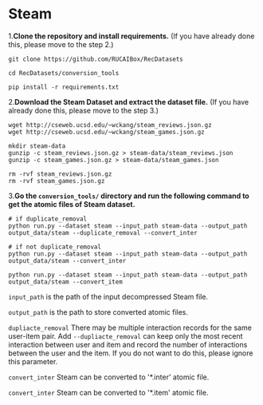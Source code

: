 # Steam

1.**Clone the repository and install requirements.** 
(If you have already done this, please move to the step 2.)

```
git clone https://github.com/RUCAIBox/RecDatasets

cd RecDatasets/conversion_tools

pip install -r requirements.txt
```

2.**Download the Steam Dataset and extract the dataset file.**
(If you have already done this, please move to the step 3.)

```
wget http://cseweb.ucsd.edu/~wckang/steam_reviews.json.gz
wget http://cseweb.ucsd.edu/~wckang/steam_games.json.gz

mkdir steam-data
gunzip -c steam_reviews.json.gz > steam-data/steam_reviews.json
gunzip -c steam_games.json.gz > steam-data/steam_games.json

rm -rvf steam_reviews.json.gz
rm -rvf steam_games.json.gz
```

3.**Go the ``conversion_tools/`` directory 
and run the following command to get the atomic files of Steam dataset.**

```
# if duplicate_removal
python run.py --dataset steam --input_path steam-data --output_path output_data/steam --duplicate_removal --convert_inter

# if not duplicate_removal
python run.py --dataset steam --input_path steam-data --output_path output_data/steam --convert_inter

python run.py --dataset steam --input_path steam-data --output_path output_data/steam --convert_item
```

`input_path` is the path of the input decompressed Steam file.

`output_path` is the path to store converted atomic files.

`dupliacte_removal` There may be multiple interaction records for the same user-item pair. Add `--dupliacte_removal` can 
 keep only the most recent interaction between user and item and 
 record the number of interactions between the user and the item. 
 If you do not want to do this, please ignore this parameter.

`convert_inter` Steam can be converted to '*.inter' atomic file.

`convert_inter` Steam can be converted to '*.item' atomic file.